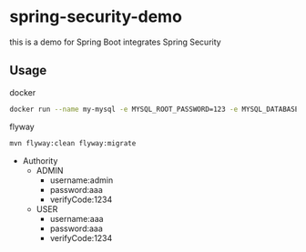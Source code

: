 # spring-security-demo

this is a demo for Spring Boot integrates Spring Security

## Usage

docker
```bash
docker run --name my-mysql -e MYSQL_ROOT_PASSWORD=123 -e MYSQL_DATABASE=community -p 3306:3306 -d mysql
```
flyway
```bash
mvn flyway:clean flyway:migrate
```
- Authority
    - ADMIN
        - username:admin
        - password:aaa
        - verifyCode:1234
    - USER    
        - username:aaa
        - password:aaa
        - verifyCode:1234


